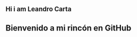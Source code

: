 <!DOCTYPE html>
<html lang="en">
<head>
    <meta charset="UTF-8">
    <meta name="viewport" content="width=device-width, initial-scale=1.0">
   </head>
<body>

<h1 style= "font-size:17px;">Hi i am Leandro Carta</h1>

<h2> Bienvenido a mi rincón en GitHub </h2>



</body>
</html>
